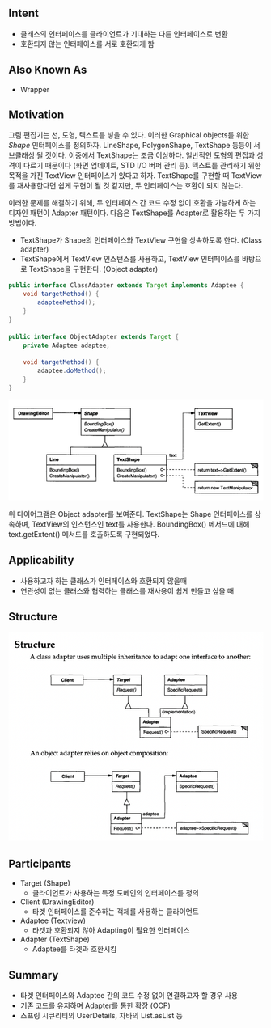 ## Intent
- 클래스의 인터페이스를 클라이언트가 기대하는 다른 인터페이스로 변환
- 호환되지 않는 인터페이스를 서로 호환되게 함

## Also Known As
- Wrapper

## Motivation
그림 편집기는 선, 도형, 텍스트를 넣을 수 있다. 이러한 Graphical objects를 위한 _Shape_ 인터페이스를 정의하자. LineShape, PolygonShape, TextShape 등등이 서브클래싱 될 것이다.
이중에서 TextShape는 조금 이상하다. 일반적인 도형의 편집과 성격이 다르기 때문이다 (화면 업데이트, STD I/O 버퍼 관리 등).
텍스트를 관리하기 위한 목적을 가진 TextView 인터페이스가 있다고 하자. TextShape를 구현할 때 TextView를 재사용한다면 쉽게 구현이 될 것 같지만, 두 인터페이스는 호환이 되지 않는다.

이러한 문제를 해결하기 위해, 두 인터페이스 간 코드 수정 없이 호환을 가능하게 하는 디자인 패턴이 Adapter 패턴이다. 다음은 TextShape를 Adapter로 활용하는 두 가지 방법이다.
- TextShape가 Shape의 인터페이스와 TextView 구현을 상속하도록 한다. (Class adapter)
- TextShape에서 TextView 인스턴스를 사용하고, TextView 인터페이스를 바탕으로 TextShape을 구현한다. (Object adapter)

```java
public interface ClassAdapter extends Target implements Adaptee {
    void targetMethod() {
        adapteeMethod();
    }
}

public interface ObjectAdapter extends Target {
    private Adaptee adaptee;
    
    void targetMethod() {
        adaptee.doMethod();
    }
}
```

![class-diagram.png](class-diagram.png)

위 다이어그램은 Object adapter를 보여준다. TextShape는 Shape 인터페이스를 상속하며, TextView의 인스턴스인 text를 사용한다.
BoundingBox() 메서드에 대해 text.getExtent() 메서드를 호출하도록 구현되었다.

## Applicability
- 사용하고자 하는 클래스가 인터페이스와 호환되지 않을때 
- 연관성이 없는 클래스와 협력하는 클래스를 재사용이 쉽게 만들고 싶을 때

## Structure
![structure.png](structure.png)

## Participants
- Target (Shape)
  - 클라이언트가 사용하는 특정 도메인의 인터페이스를 정의
- Client (DrawingEditor)
  - 타겟 인터페이스를 준수하는 객체를 사용하는 클라이언트
- Adaptee (Textview)
  - 타겟과 호환되지 않아 Adapting이 필요한 인터페이스
- Adapter (TextShape)
  - Adaptee를 타겟과 호환시킴

## Summary
- 타겟 인터페이스와 Adaptee 간의 코드 수정 없이 연결하고자 할 경우 사용
- 기존 코드를 유지하며 Adapter를 통한 확장 (OCP)
- 스프링 시큐리티의 UserDetails, 자바의 List.asList 등 